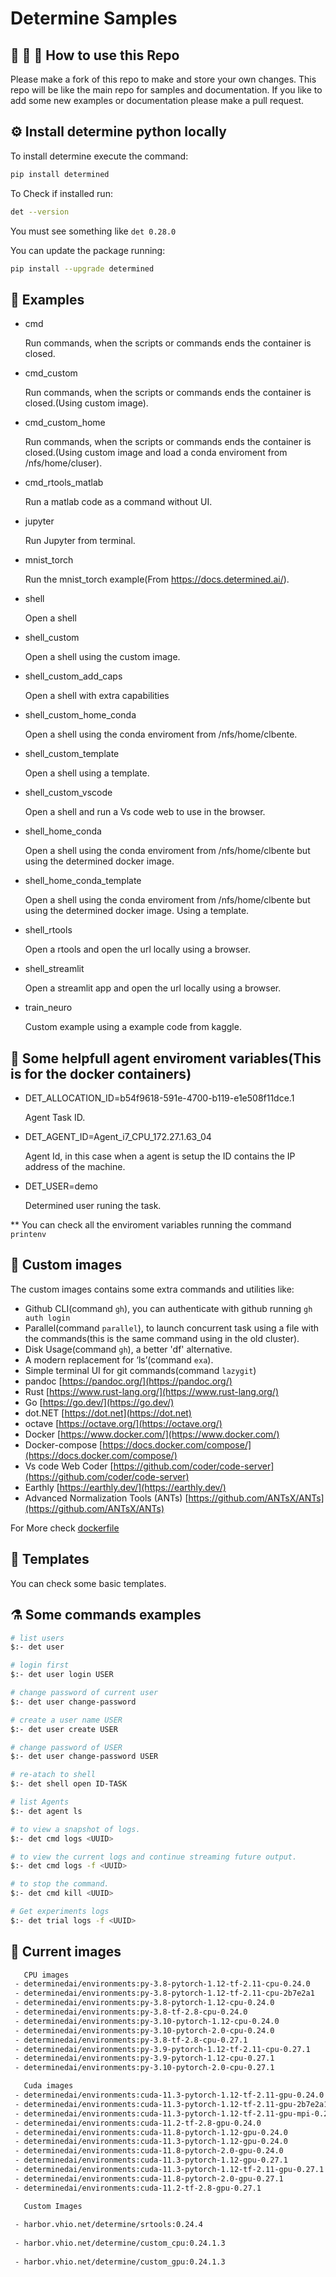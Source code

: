 # Determine Samples

## :octopus: :balloon: :firecracker: How to use this Repo

Please make a fork of this repo to make and store your own changes. This repo will be like the main repo for samples and documentation.
If you like to add some new examples or documentation please make a pull request.

## :gear: Install determine python locally

To install determine execute the command:

```bash
pip install determined
```

To Check if installed run:

```bash
det --version
```

You must see something like  `det 0.28.0`

You can update the package running:

```bash
pip install --upgrade determined
```

## :rocket: Examples

- cmd

    Run commands, when the scripts or commands ends the container is closed.

- cmd_custom

    Run commands, when the scripts or commands ends the container is closed.(Using custom image).

- cmd_custom_home

    Run commands, when the scripts or commands ends the container is closed.(Using custom image and load a conda enviroment from /nfs/home/cluser).

- cmd_rtools_matlab

    Run a matlab code as a command without UI.

- jupyter

    Run Jupyter from terminal.

- mnist_torch

    Run the mnist_torch example(From <https://docs.determined.ai/>).

- shell

    Open a shell

- shell_custom

    Open a shell using the custom image.

- shell_custom_add_caps

    Open a shell with extra capabilities

- shell_custom_home_conda

    Open a shell using the conda enviroment from /nfs/home/clbente.

- shell_custom_template

    Open a shell using a template.

- shell_custom_vscode

    Open a shell and run a Vs code web to use in the browser.

- shell_home_conda

    Open a shell using the conda enviroment from /nfs/home/clbente but using the determined docker image.

- shell_home_conda_template

    Open a shell using the conda enviroment from /nfs/home/clbente but using the determined docker image.
    Using a template.

- shell_rtools

    Open a rtools and open the url locally using a browser.

- shell_streamlit

    Open a streamlit app and open the url locally using a browser.

- train_neuro

    Custom example using a example code from kaggle.

## :dart: Some helpfull agent enviroment variables(This is for the docker containers)

- DET_ALLOCATION_ID=b54f9618-591e-4700-b119-e1e508f11dce.1

    Agent Task ID.

- DET_AGENT_ID=Agent_i7_CPU_172.27.1.63_04

    Agent Id, in this case when a agent is setup the ID contains the IP address of the machine.

- DET_USER=demo

    Determined user runing the task.

** You can check all the enviroment variables running the command `printenv`

## :dizzy: Custom images

The custom images contains some extra commands and utilities like:

- Github CLI(command `gh`), you can authenticate with github running `gh auth login`
- Parallel(command `parallel`), to launch concurrent task using a file with the commands(this is the same command using in the old cluster).
- Disk Usage(command `gh`), a better 'df' alternative.
- A modern replacement for ‘ls’(command `exa`).
- Simple terminal UI for git commands(command `lazygit`)
- pandoc [https://pandoc.org/](https://pandoc.org/)
- Rust [https://www.rust-lang.org/](https://www.rust-lang.org/)
- Go [https://go.dev/](https://go.dev/)
- dot.NET [https://dot.net](https://dot.net)
- octave [https://octave.org/](https://octave.org/)
- Docker [https://www.docker.com/](https://www.docker.com/)
- Docker-compose [https://docs.docker.com/compose/](https://docs.docker.com/compose/)
- Vs code Web Coder [https://github.com/coder/code-server](https://github.com/coder/code-server)
- Earthly [https://earthly.dev/](https://earthly.dev/)
- Advanced Normalization Tools (ANTs) [https://github.com/ANTsX/ANTs](https://github.com/ANTsX/ANTs)

For More check [dockerfile](./dockerfile)

## :memo: Templates

You can check some basic templates.

## :alembic: Some commands examples

```bash
# list users
$:- det user

# login first
$:- det user login USER

# change password of current user
$:- det user change-password

# create a user name USER
$:- det user create USER

# change password of USER
$:- det user change-password USER

# re-atach to shell
$:- det shell open ID-TASK 

# list Agents
$:- det agent ls

# to view a snapshot of logs.
$:- det cmd logs <UUID> 

# to view the current logs and continue streaming future output.
$:- det cmd logs -f <UUID> 

# to stop the command.
$:- det cmd kill <UUID> 

# Get experiments logs
$:- det trial logs -f <UUID> 
```

## :shell: Current images

```bash
   CPU images
 - determinedai/environments:py-3.8-pytorch-1.12-tf-2.11-cpu-0.24.0
 - determinedai/environments:py-3.8-pytorch-1.12-tf-2.11-cpu-2b7e2a1
 - determinedai/environments:py-3.8-pytorch-1.12-cpu-0.24.0
 - determinedai/environments:py-3.8-tf-2.8-cpu-0.24.0
 - determinedai/environments:py-3.10-pytorch-1.12-cpu-0.24.0
 - determinedai/environments:py-3.10-pytorch-2.0-cpu-0.24.0
 - determinedai/environments:py-3.8-tf-2.8-cpu-0.27.1
 - determinedai/environments:py-3.9-pytorch-1.12-tf-2.11-cpu-0.27.1
 - determinedai/environments:py-3.9-pytorch-1.12-cpu-0.27.1
 - determinedai/environments:py-3.10-pytorch-2.0-cpu-0.27.1

   Cuda images
 - determinedai/environments:cuda-11.3-pytorch-1.12-tf-2.11-gpu-0.24.0
 - determinedai/environments:cuda-11.3-pytorch-1.12-tf-2.11-gpu-2b7e2a1
 - determinedai/environments:cuda-11.3-pytorch-1.12-tf-2.11-gpu-mpi-0.24.0
 - determinedai/environments:cuda-11.2-tf-2.8-gpu-0.24.0
 - determinedai/environments:cuda-11.8-pytorch-1.12-gpu-0.24.0
 - determinedai/environments:cuda-11.3-pytorch-1.12-gpu-0.24.0
 - determinedai/environments:cuda-11.8-pytorch-2.0-gpu-0.24.0
 - determinedai/environments:cuda-11.3-pytorch-1.12-gpu-0.27.1
 - determinedai/environments:cuda-11.3-pytorch-1.12-tf-2.11-gpu-0.27.1
 - determinedai/environments:cuda-11.8-pytorch-2.0-gpu-0.27.1
 - determinedai/environments:cuda-11.2-tf-2.8-gpu-0.27.1 

   Custom Images
   
 - harbor.vhio.net/determine/srtools:0.24.4
 
 - harbor.vhio.net/determine/custom_cpu:0.24.1.3
 
 - harbor.vhio.net/determine/custom_gpu:0.24.1.3
```
